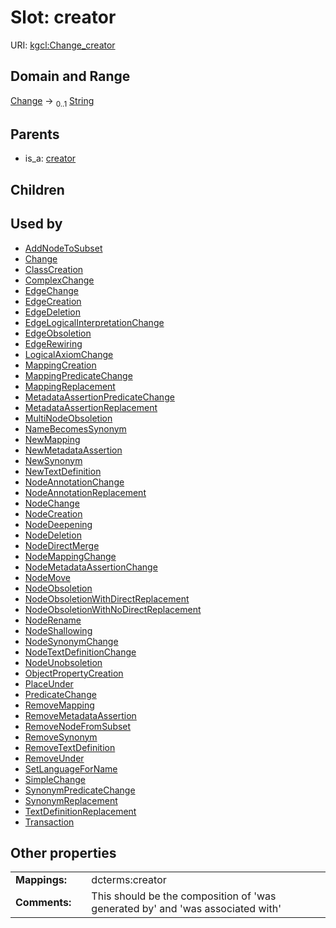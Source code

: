 
# Slot: creator




URI: [kgcl:Change_creator](http://w3id.org/kgcl/Change_creator)


## Domain and Range

[Change](Change.md) &#8594;  <sub>0..1</sub> [String](types/String.md)

## Parents

 *  is_a: [creator](creator.md)

## Children


## Used by

 * [AddNodeToSubset](AddNodeToSubset.md)
 * [Change](Change.md)
 * [ClassCreation](ClassCreation.md)
 * [ComplexChange](ComplexChange.md)
 * [EdgeChange](EdgeChange.md)
 * [EdgeCreation](EdgeCreation.md)
 * [EdgeDeletion](EdgeDeletion.md)
 * [EdgeLogicalInterpretationChange](EdgeLogicalInterpretationChange.md)
 * [EdgeObsoletion](EdgeObsoletion.md)
 * [EdgeRewiring](EdgeRewiring.md)
 * [LogicalAxiomChange](LogicalAxiomChange.md)
 * [MappingCreation](MappingCreation.md)
 * [MappingPredicateChange](MappingPredicateChange.md)
 * [MappingReplacement](MappingReplacement.md)
 * [MetadataAssertionPredicateChange](MetadataAssertionPredicateChange.md)
 * [MetadataAssertionReplacement](MetadataAssertionReplacement.md)
 * [MultiNodeObsoletion](MultiNodeObsoletion.md)
 * [NameBecomesSynonym](NameBecomesSynonym.md)
 * [NewMapping](NewMapping.md)
 * [NewMetadataAssertion](NewMetadataAssertion.md)
 * [NewSynonym](NewSynonym.md)
 * [NewTextDefinition](NewTextDefinition.md)
 * [NodeAnnotationChange](NodeAnnotationChange.md)
 * [NodeAnnotationReplacement](NodeAnnotationReplacement.md)
 * [NodeChange](NodeChange.md)
 * [NodeCreation](NodeCreation.md)
 * [NodeDeepening](NodeDeepening.md)
 * [NodeDeletion](NodeDeletion.md)
 * [NodeDirectMerge](NodeDirectMerge.md)
 * [NodeMappingChange](NodeMappingChange.md)
 * [NodeMetadataAssertionChange](NodeMetadataAssertionChange.md)
 * [NodeMove](NodeMove.md)
 * [NodeObsoletion](NodeObsoletion.md)
 * [NodeObsoletionWithDirectReplacement](NodeObsoletionWithDirectReplacement.md)
 * [NodeObsoletionWithNoDirectReplacement](NodeObsoletionWithNoDirectReplacement.md)
 * [NodeRename](NodeRename.md)
 * [NodeShallowing](NodeShallowing.md)
 * [NodeSynonymChange](NodeSynonymChange.md)
 * [NodeTextDefinitionChange](NodeTextDefinitionChange.md)
 * [NodeUnobsoletion](NodeUnobsoletion.md)
 * [ObjectPropertyCreation](ObjectPropertyCreation.md)
 * [PlaceUnder](PlaceUnder.md)
 * [PredicateChange](PredicateChange.md)
 * [RemoveMapping](RemoveMapping.md)
 * [RemoveMetadataAssertion](RemoveMetadataAssertion.md)
 * [RemoveNodeFromSubset](RemoveNodeFromSubset.md)
 * [RemoveSynonym](RemoveSynonym.md)
 * [RemoveTextDefinition](RemoveTextDefinition.md)
 * [RemoveUnder](RemoveUnder.md)
 * [SetLanguageForName](SetLanguageForName.md)
 * [SimpleChange](SimpleChange.md)
 * [SynonymPredicateChange](SynonymPredicateChange.md)
 * [SynonymReplacement](SynonymReplacement.md)
 * [TextDefinitionReplacement](TextDefinitionReplacement.md)
 * [Transaction](Transaction.md)

## Other properties

|  |  |  |
| --- | --- | --- |
| **Mappings:** | | dcterms:creator |
| **Comments:** | | This should be the composition of 'was generated by' and 'was associated with' |

